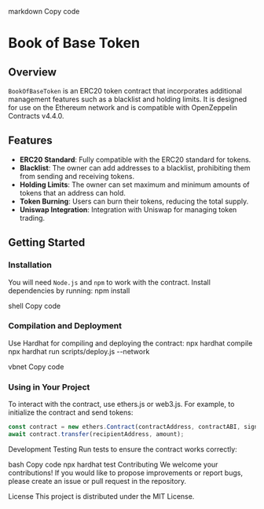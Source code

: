 markdown
Copy code
# Book of Base Token

## Overview
`BookOfBaseToken` is an ERC20 token contract that incorporates additional management features such as a blacklist and holding limits. It is designed for use on the Ethereum network and is compatible with OpenZeppelin Contracts v4.4.0.

## Features
- **ERC20 Standard**: Fully compatible with the ERC20 standard for tokens.
- **Blacklist**: The owner can add addresses to a blacklist, prohibiting them from sending and receiving tokens.
- **Holding Limits**: The owner can set maximum and minimum amounts of tokens that an address can hold.
- **Token Burning**: Users can burn their tokens, reducing the total supply.
- **Uniswap Integration**: Integration with Uniswap for managing token trading.

## Getting Started

### Installation
You will need `Node.js` and `npm` to work with the contract. Install dependencies by running:
npm install

shell
Copy code

### Compilation and Deployment
Use Hardhat for compiling and deploying the contract:
npx hardhat compile
npx hardhat run scripts/deploy.js --network <your-network>

vbnet
Copy code

### Using in Your Project
To interact with the contract, use ethers.js or web3.js. For example, to initialize the contract and send tokens:
```javascript
const contract = new ethers.Contract(contractAddress, contractABI, signer);
await contract.transfer(recipientAddress, amount);
```
Development
Testing
Run tests to ensure the contract works correctly:

bash
Copy code
npx hardhat test
Contributing
We welcome your contributions! If you would like to propose improvements or report bugs, please create an issue or pull request in the repository.

License
This project is distributed under the MIT License. 
